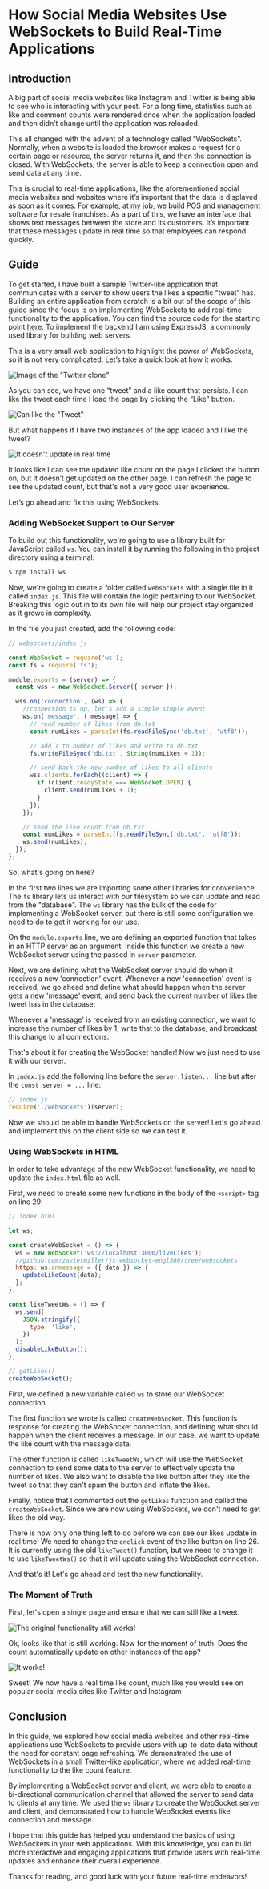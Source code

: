 # How Social Media Websites Use WebSockets to Build Real-Time Applications

## Introduction

A big part of social media websites like Instagram and Twitter is being able to see who is interacting with your post. For a long time, statistics such as like and comment counts were rendered once when the application loaded and then didn’t change until the application was reloaded.

This all changed with the advent of a technology called “WebSockets”. Normally, when a website is loaded the browser makes a request for a certain page or resource, the server returns it, and then the connection is closed. With WebSockets, the server is able to keep a connection open and send data at any time.

This is crucial to real-time applications, like the aforementioned social media websites and websites where it’s important that the data is displayed as soon as it comes. For example, at my job, we build POS and management software for resale franchises. As a part of this, we have an interface that shows text messages between the store and its customers. It’s important that these messages update in real time so that employees can respond quickly.

## Guide

To get started, I have built a sample Twitter-like application that communicates with a server to show users the likes a specific “tweet” has. Building an entire application from scratch is a bit out of the scope of this guide since the focus is on implementing WebSockets to add real-time functionality to the application. You can find the source code for the starting point [here](https://github.com/zaviermiller/js-websocket-engl360/tree/main). To implement the backend I am using ExpressJS, a commonly used library for building web servers.

This is a very small web application to highlight the power of WebSockets, so it is not very complicated. Let’s take a quick look at how it works.

![Image of the "Twitter clone"](appImg.png)

As you can see, we have one “tweet” and a like count that persists. I can like the tweet each time I load the page by clicking the “Like” button.

![Can like the "Tweet"](liking.png)

But what happens if I have two instances of the app loaded and I like the tweet?

![It doesn't update in real time](notrealtime.png)

It looks like I can see the updated like count on the page I clicked the button on, but it doesn’t get updated on the other page. I can refresh the page to see the updated count, but that's not a very good user experience.

Let’s go ahead and fix this using WebSockets.

### Adding WebSocket Support to Our Server

To build out this functionality, we're going to use a library built for JavaScript called `ws`. You can install it by running the following in the project directory using a terminal:

```bash
$ npm install ws
```

Now, we're going to create a folder called `websockets` with a single file in it called `index.js`. This file will contain the logic pertaining to our WebSocket. Breaking this logic out in to its own file will help our project stay organized as it grows in complexity.

In the file you just created, add the following code:

```js
// websockets/index.js

const WebSocket = require('ws');
const fs = require('fs');

module.exports = (server) => {
  const wss = new WebSocket.Server({ server });

  wss.on('connection', (ws) => {
    //connection is up, let's add a simple simple event
    ws.on('message', (_message) => {
      // read number of likes from db.txt
      const numLikes = parseInt(fs.readFileSync('db.txt', 'utf8'));

      // add 1 to number of likes and write to db.txt
      fs.writeFileSync('db.txt', String(numLikes + 1));

      // send back the new number of likes to all clients
      wss.clients.forEach((client) => {
        if (client.readyState === WebSocket.OPEN) {
          client.send(numLikes + 1);
        }
      });
    });

    // send the like count from db.txt
    const numLikes = parseInt(fs.readFileSync('db.txt', 'utf8'));
    ws.send(numLikes);
  });
};
```

So, what's going on here?

In the first two lines we are importing some other libraries for convenience. The `fs` library lets us interact with our filesystem so we can update and read from the "database". The `ws` library has the bulk of the code for implementing a WebSocket server, but there is still some configuration we need to do to get it working for our use.

On the `module.exports` line, we are defining an exported function that takes in an HTTP server as an argument. Inside this function we create a new WebSocket server using the passed in `server` parameter.

Next, we are defining what the WebSocket server should do when it receives a new 'connection' event. Whenever a new 'connection' event is received, we go ahead and define what should happen when the server gets a new 'message' event, and send back the current number of likes the tweet has in the database.

Whenever a 'message' is received from an existing connection, we want to increase the number of likes by 1, write that to the database, and broadcast this change to all connections.

That's about it for creating the WebSocket handler! Now we just need to use it with our server.

In `index.js` add the following line before the `server.listen...` line but after the `const server = ...` line:

```js
// index.js
require('./websockets')(server);
```

Now we should be able to handle WebSockets on the server! Let's go ahead and implement this on the client side so we can test it.

### Using WebSockets in HTML

In order to take advantage of the new WebSocket functionality, we need to update the `index.html` file as well.

First, we need to create some new functions in the body of the `<script>` tag on line 29:

```js
// index.html

let ws;

const createWebSocket = () => {
  ws = new WebSocket('ws://localhost:3000/liveLikes');
  //github.com/zaviermiller/js-websocket-engl360/tree/websockets
  https: ws.onmessage = ({ data }) => {
    updateLikeCount(data);
  };
};

const likeTweetWs = () => {
  ws.send(
    JSON.stringify({
      type: 'like',
    })
  );
  disableLikeButton();
};

// getLikes()
createWebSocket();
```

First, we defined a new variable called `ws` to store our WebSocket connection.

The first function we wrote is called `createWebSocket`. This function is response for creating the WebSocket connection, and defining what should happen when the client receives a message. In our case, we want to update the like count with the message data.

The other function is called `likeTweetWs`, which will use the WebSocket connection to send some data to the server to effectively update the number of likes. We also want to disable the like button after they like the tweet so that they can't spam the button and inflate the likes.

Finally, notice that I commented out the `getLikes` function and called the `createWebSocket`. Since we are now using WebSockets, we don't need to get likes the old way.

There is now only one thing left to do before we can see our likes update in real time! We need to change the `onclick` event of the like button on line 26. It is currently using the old `likeTweet()` function, but we need to change it to use `likeTweetWs()` so that it will update using the WebSocket connection.

And that's it! Let's go ahead and test the new functionality.

### The Moment of Truth

First, let's open a single page and ensure that we can still like a tweet.

![The original functionality still works!](stillworks.png)

Ok, looks like that is still working. Now for the moment of truth. Does the count automatically update on other instances of the app?

![It works!](works!.png)

Sweet! We now have a real time like count, much like you would see on popular social media sites like Twitter and Instagram

## Conclusion

In this guide, we explored how social media websites and other real-time applications use WebSockets to provide users with up-to-date data without the need for constant page refreshing. We demonstrated the use of WebSockets in a small Twitter-like application, where we added real-time functionality to the like count feature.

By implementing a WebSocket server and client, we were able to create a bi-directional communication channel that allowed the server to send data to clients at any time. We used the `ws` library to create the WebSocket server and client, and demonstrated how to handle WebSocket events like connection and message.

I hope that this guide has helped you understand the basics of using WebSockets in your web applications. With this knowledge, you can build more interactive and engaging applications that provide users with real-time updates and enhance their overall experience.

Thanks for reading, and good luck with your future real-time endeavors!
